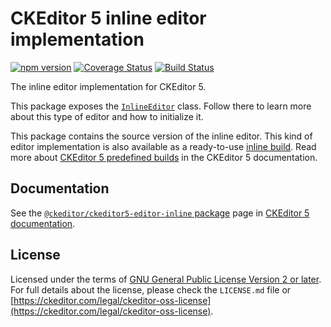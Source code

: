 CKEditor 5 inline editor implementation
========================================

[![npm version](https://badge.fury.io/js/%40ckeditor%2Fckeditor5-editor-inline.svg)](https://www.npmjs.com/package/@ckeditor/ckeditor5-editor-inline)
[![Coverage Status](https://coveralls.io/repos/github/ckeditor/ckeditor5/badge.svg?branch=master)](https://coveralls.io/github/ckeditor/ckeditor5?branch=master)
[![Build Status](https://travis-ci.com/ckeditor/ckeditor5.svg?branch=master)](https://app.travis-ci.com/github/ckeditor/ckeditor5)

The inline editor implementation for CKEditor 5.

This package exposes the [`InlineEditor`](https://ckeditor.com/docs/ckeditor5/latest/api/module_editor-inline_inlineeditor-InlineEditor.html) class. Follow there to learn more about this type of editor and how to initialize it.

This package contains the source version of the inline editor. This kind of editor implementation is also available as a ready-to-use [inline build](https://www.npmjs.com/package/@ckeditor/ckeditor5-build-inline). Read more about [CKEditor 5 predefined builds](https://ckeditor.com/docs/ckeditor5/latest/installation/advanced/alternative-setups/predefined-builds.html) in the CKEditor 5 documentation.

## Documentation

See the [`@ckeditor/ckeditor5-editor-inline` package](https://ckeditor.com/docs/ckeditor5/latest/api/editor-inline.html) page in [CKEditor 5 documentation](https://ckeditor.com/docs/ckeditor5/latest/).

## License

Licensed under the terms of [GNU General Public License Version 2 or later](http://www.gnu.org/licenses/gpl.html). For full details about the license, please check the `LICENSE.md` file or [https://ckeditor.com/legal/ckeditor-oss-license](https://ckeditor.com/legal/ckeditor-oss-license).

